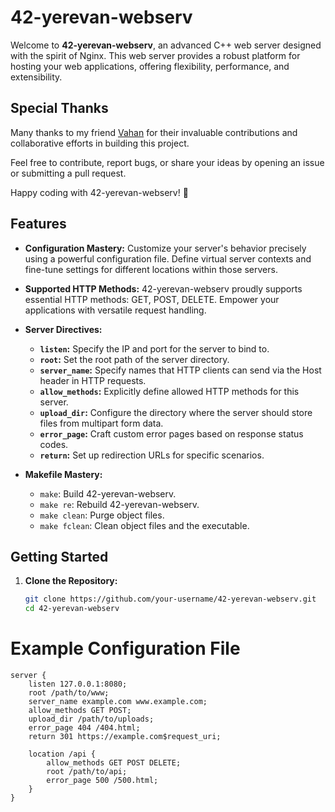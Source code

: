 # 42-yerevan-webserv

Welcome to **42-yerevan-webserv**, an advanced C++ web server designed with the spirit of Nginx. This web server provides a robust platform for hosting your web applications, offering flexibility, performance, and extensibility.

## Special Thanks

Many thanks to my friend [Vahan](https://github.com/vahannn) for their invaluable contributions and collaborative efforts in building this project.

Feel free to contribute, report bugs, or share your ideas by opening an issue or submitting a pull request.

Happy coding with 42-yerevan-webserv! 🚀


## Features

- **Configuration Mastery:** Customize your server's behavior precisely using a powerful configuration file. Define virtual server contexts and fine-tune settings for different locations within those servers.

- **Supported HTTP Methods:** 42-yerevan-webserv proudly supports essential HTTP methods: GET, POST, DELETE. Empower your applications with versatile request handling.

- **Server Directives:**
  - **`listen`:** Specify the IP and port for the server to bind to.
  - **`root`:** Set the root path of the server directory.
  - **`server_name`:** Specify names that HTTP clients can send via the Host header in HTTP requests.
  - **`allow_methods`:** Explicitly define allowed HTTP methods for this server.
  - **`upload_dir`:** Configure the directory where the server should store files from multipart form data.
  - **`error_page`:** Craft custom error pages based on response status codes.
  - **`return`:** Set up redirection URLs for specific scenarios.

- **Makefile Mastery:**
  - `make`: Build 42-yerevan-webserv.
  - `make re`: Rebuild 42-yerevan-webserv.
  - `make clean`: Purge object files.
  - `make fclean`: Clean object files and the executable.

## Getting Started

1. **Clone the Repository:**
   ```bash
   git clone https://github.com/your-username/42-yerevan-webserv.git
   cd 42-yerevan-webserv

# Example Configuration File

```
server {
    listen 127.0.0.1:8080;
    root /path/to/www;
    server_name example.com www.example.com;
    allow_methods GET POST;
    upload_dir /path/to/uploads;
    error_page 404 /404.html;
    return 301 https://example.com$request_uri;
    
    location /api {
        allow_methods GET POST DELETE;
        root /path/to/api;
        error_page 500 /500.html;
    }
}

```